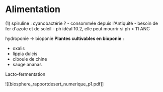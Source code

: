 # Alimentation 
(1) spiruline : cyanobactérie ?
	- consommée depuis l'Antiquité
	- besoin de fer d'azote et de soleil
	- ph idéal 10.2, elle peut mourrir si ph > 11
	ANC
	
hydroponie -> bioponie
**Plantes cultivables en bioponie :**
- oxalis
- lippia dulcis
- ciboule de chine 
- sauge ananas

Lacto-fermentation

![[biosphere_rapportdesert_numerique_p1.pdf]]